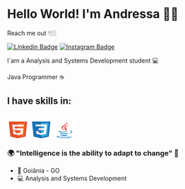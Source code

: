 # Hello World! I'm Andressa 👩‍🦰

Reach me out 👇🏼

[![Linkedin Badge](https://img.shields.io/badge/-LinkedIn-blue?style=flat-square&logo=Linkedin&logoColor=white&link=https://www.linkedin.com/in/andressa-bastos/)](https://www.linkedin.com/in/andressa-bastos/) [![Instagram Badge](https://img.shields.io/badge/-Instagram-violet?style=flat-square&logo=Instagram&logoColor=white&link=https://www.instagram.com/andressabastosf/)](https://www.instagram.com/andressabastosf/)

I´am a Analysis and Systems Development student 💻

Java Programmer ☕

<h2>I have skills in:</h2>

<div style="display: inline_block"><br>
  <img align="center" alt="HTML" height="40" width="50" src="https://raw.githubusercontent.com/devicons/devicon/master/icons/html5/html5-original.svg">
  <img align="center" alt="CSS" height="40" width="50"  src="https://raw.githubusercontent.com/devicons/devicon/master/icons/css3/css3-original.svg">
 <img align="center" alt="JAVA" height="40" width="50"  src="https://raw.githubusercontent.com/devicons/devicon/master/icons/java/java-original.svg" alt="java" width="40" 

</div>

### 🌍 "Intelligence is the ability to adapt to change" 🧠

- 📍 Goiânia - GO
- 💻 Analysis and Systems Development








